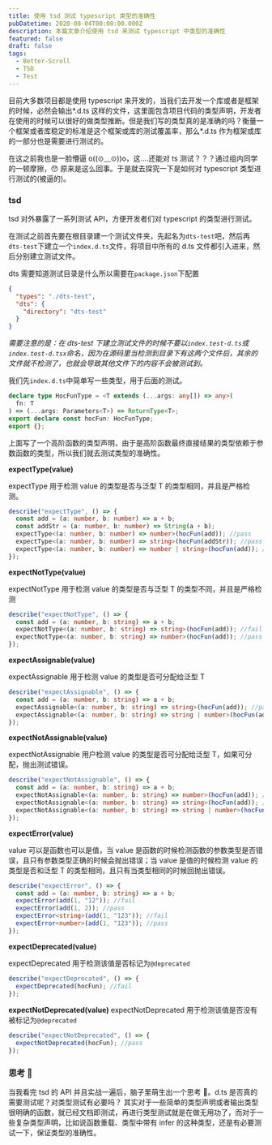 ```yaml
---
title: 使用 tsd 测试 typescript 类型的准确性
pubDatetime: 2020-08-04T00:00:00.000Z
description: 本篇文章介绍使用 tsd 来测试 typescript 中类型的准确性
featured: false
draft: false
tags:
  - Better-Scroll
  - TSD
  - Test
---
```


目前大多数项目都是使用 typescript 来开发的，当我们去开发一个库或者是框架的时候，必然会输出*.d.ts 这样的文件，这里面包含项目代码的类型声明，开发者在使用的时候可以很好的做类型推断。但是我们写的类型真的是准确的吗？衡量一个框架或者库稳定的标准是这个框架或库的测试覆盖率，那么*.d.ts 作为框架或库的一部分也是需要进行测试的。

在这之前我也是一脸懵逼 o((⊙﹏⊙))o，这....还能对 ts 测试？？？通过组内同学的一顿摩擦，😯 原来是这么回事。于是就去探究一下是如何对 typescript 类型进行测试的(被逼的)。

### tsd

tsd 对外暴露了一系列测试 API，方便开发者们对 typescript 的类型进行测试。

在测试之前首先要在根目录建一个测试文件夹，先起名为`dts-test`吧，然后再`dts-test`下建立一个`index.d.ts`文件，将项目中所有的 d.ts 文件都引入进来，然后分别建立测试文件。

dts 需要知道测试目录是什么所以需要在`package.json`下配置

```json
{
  "types": "./dts-test",
  "dts": {
    "directory": "dts-test"
  }
}
```

_需要注意的是：在 dts-test 下建立测试文件的时候不要以`index.test-d.ts`或`index.test-d.tsx`命名，因为在源码里当检测到目录下有这两个文件后，其余的文件就不检测了，也就会导致其他文件下的内容不会被测试到。_

我们先`index.d.ts`中简单写一些类型，用于后面的测试。

```ts
declare type HocFunType = <T extends (...args: any[]) => any>(
  fn: T
) => (...args: Parameters<T>) => ReturnType<T>;
export declare const hocFun: HocFunType;
export {};
```

上面写了一个高阶函数的类型声明，由于是高阶函数最终直接结果的类型依赖于参数函数的类型，所以我们就去测试类型的准确性。

**expectType<T>(value)**

expectType 用于检测 value 的类型是否与泛型 T 的类型相同，并且是严格检测。

```ts
describe("expectType", () => {
  const add = (a: number, b: number) => a + b;
  const addStr = (a: number, b: number) => String(a + b);
  expectType<(a: number, b: number) => number>(hocFun(add)); //pass
  expectType<(a: number, b: number) => string>(hocFun(addStr)); //pass
  expectType<(a: number, b: number) => number | string>(hocFun(add)); //fail
});
```

**expectNotType<T>(value)**

expectNotType 用于检测 value 的类型是否与泛型 T 的类型不同，并且是严格检测

```ts
describe("expectNotType", () => {
  const add = (a: number, b: string) => a + b;
  expectNotType<(a: number, b: string) => string>(hocFun(add)); //fail
  expectNotType<(a: number, b: string) => number>(hocFun(add)); //pass
});
```

**expectAssignable<T>(value)**

expectAssignable 用于检测 value 的类型是否可分配给泛型 T

```ts
describe("expectAssignable", () => {
  const add = (a: number, b: string) => a + b;
  expectAssignable<(a: number, b: string) => string>(hocFun(add)); //pass
  expectAssignable<(a: number, b: string) => string | number>(hocFun(add)); //pass
});
```

**expectNotAssignable<T>(value)**

expectNotAssignable 用户检测 value 的类型是否可分配给泛型 T，如果可分配，抛出测试错误。

```ts
describe("expectNotAssignable", () => {
  const add = (a: number, b: string) => a + b;
  expectNotAssignable<(a: number, b: string) => number>(hocFun(add)); //pass
  expectNotAssignable<(a: number, b: string) => string>(hocFun(add)); //fail
  expectNotAssignable<(a: number, b: string) => string | number>(hocFun(add)); //fail
});
```

**expectError<T>(value)**

value 可以是函数也可以是值，当 value 是函数的时候检测函数的参数类型是否错误，且只有参数类型正确的时候会抛出错误；当 value 是值的时候检测 value 的类型是否和泛型 T 的类型相同，且只有当类型相同的时候回抛出错误。

```ts
describe("expectError", () => {
  const add = (a: number, b: string) => a + b;
  expectError(add(1, "12")); //fail
  expectError(add(1, 2)); //pass
  expectError<string>(add(1, "123")); //fail
  expectError<number>(add(1, "123")); //pass
});
```

**expectDeprecated(value)**

expectDeprecated 用于检测该值是否标记为`@deprecated`

```ts
describe("expectDeprecated", () => {
  expectDeprecated(hocFun); //fail
});
```

**expectNotDeprecated(value)**
expectNotDeprecated 用于检测该值是否没有被标记为`@deprecated`

```ts
describe("expectNotDeprecated", () => {
  expectNotDeprecated(hocFun); //pass
});
```

### 思考 🤔

当我看完 tsd 的 API 并且实战一遍后，脑子里萌生出一个思考 🤔。d.ts 是否真的需要测试呢？对类型测试有必要吗？
其实对于一些简单的类型声明或者输出类型很明确的函数，就已经文档即测试，再进行类型测试就是在做无用功了，而对于一些复杂类型声明，比如说函数重载、类型中带有 infer 的这种类型，还是有必要测试一下，保证类型的准确性。
